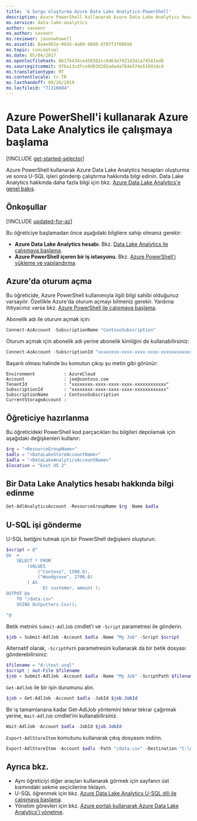 ```yaml
---
title: '& Sorgu oluşturma Azure Data Lake Analytics-PowerShell'
description: Azure PowerShell kullanarak Azure Data Lake Analytics hesabı oluşturun ve bir U-SQL işi gönderin.
ms.service: data-lake-analytics
author: saveenr
ms.author: saveenr
ms.reviewer: jasonwhowell
ms.assetid: 8a4e901e-9656-4a60-90d0-d78ff2f00656
ms.topic: conceptual
ms.date: 05/04/2017
ms.openlocfilehash: 8b176434ce450382cc6463e7d21d341a74581ed8
ms.sourcegitcommit: 9fba13cdfce9d03d202ada4a764e574a51691dcd
ms.translationtype: MT
ms.contentlocale: tr-TR
ms.lasthandoff: 09/26/2019
ms.locfileid: "71316604"
---
```

# <a name="get-started-with-azure-data-lake-analytics-using-azure-powershell"></a>Azure PowerShell'i kullanarak Azure Data Lake Analytics ile çalışmaya başlama

[!INCLUDE [get-started-selector](../../includes/data-lake-analytics-selector-get-started.md)]

Azure PowerShell kullanarak Azure Data Lake Analytics hesapları oluşturma ve sonra U-SQL işleri gönderip çalıştırma hakkında bilgi edinin. Data Lake Analytics hakkında daha fazla bilgi için bkz. [Azure Data Lake Analytics'e genel bakış](data-lake-analytics-overview.md).

## <a name="prerequisites"></a>Önkoşullar

[!INCLUDE [updated-for-az](../../includes/updated-for-az.md)]

Bu öğreticiye başlamadan önce aşağıdaki bilgilere sahip olmanız gerekir:

* **Azure Data Lake Analytics hesabı**. Bkz. [Data Lake Analytics ile çalışmaya başlama](https://docs.microsoft.com/azure/data-lake-analytics/data-lake-analytics-get-started-portal).
* **Azure PowerShell içeren bir iş istasyonu**. Bkz. [Azure PowerShell'i yükleme ve yapılandırma](/powershell/azure/overview).

## <a name="log-in-to-azure"></a>Azure'da oturum açma

Bu öğreticide, Azure PowerShell kullanımıyla ilgili bilgi sahibi olduğunuz varsayılır. Özellikle Azure'da oturum açmayı bilmeniz gerekir. Yardıma ihtiyacınız varsa bkz. [Azure PowerShell ile çalışmaya başlama](https://docs.microsoft.com/powershell/azure/get-started-azureps).

Abonelik adı ile oturum açmak için:

```powershell
Connect-AzAccount -SubscriptionName "ContosoSubscription"
```

Oturum açmak için abonelik adı yerine abonelik kimliğini de kullanabilirsiniz:

```powershell
Connect-AzAccount -SubscriptionId "xxxxxxxx-xxxx-xxxx-xxxx-xxxxxxxxxxxx"
```

Başarılı olması halinde bu komutun çıkışı şu metin gibi görünür:

```
Environment           : AzureCloud
Account               : joe@contoso.com
TenantId              : "xxxxxxxx-xxxx-xxxx-xxxx-xxxxxxxxxxxx"
SubscriptionId        : "xxxxxxxx-xxxx-xxxx-xxxx-xxxxxxxxxxxx"
SubscriptionName      : ContosoSubscription
CurrentStorageAccount :
```

## <a name="preparing-for-the-tutorial"></a>Öğreticiye hazırlanma

Bu öğreticideki PowerShell kod parçacıkları bu bilgileri depolamak için aşağıdaki değişkenleri kullanır:

```powershell
$rg = "<ResourceGroupName>"
$adls = "<DataLakeStoreAccountName>"
$adla = "<DataLakeAnalyticsAccountName>"
$location = "East US 2"
```

## <a name="get-information-about-a-data-lake-analytics-account"></a>Bir Data Lake Analytics hesabı hakkında bilgi edinme

```powershell
Get-AdlAnalyticsAccount -ResourceGroupName $rg -Name $adla  
```

## <a name="submit-a-u-sql-job"></a>U-SQL işi gönderme

U-SQL betiğini tutmak için bir PowerShell değişkeni oluşturun.

```powershell
$script = @"
@a  = 
    SELECT * FROM 
        (VALUES
            ("Contoso", 1500.0),
            ("Woodgrove", 2700.0)
        ) AS 
              D( customer, amount );
OUTPUT @a
    TO "/data.csv"
    USING Outputters.Csv();

"@
```

Betik metnini `Submit-AdlJob` cmdlet'i ve `-Script` parametresi ile gönderin.

```powershell
$job = Submit-AdlJob -Account $adla -Name "My Job" -Script $script
```

Alternatif olarak, `-ScriptPath` parametresini kullanarak da bir betik dosyası gönderebilirsiniz:

```powershell
$filename = "d:\test.usql"
$script | out-File $filename
$job = Submit-AdlJob -Account $adla -Name "My Job" -ScriptPath $filename
```

`Get-AdlJob` ile bir işin durumunu alın. 

```powershell
$job = Get-AdlJob -Account $adla -JobId $job.JobId
```

Bir iş tamamlanana kadar Get-AdlJob yöntemini tekrar tekrar çağırmak yerine, `Wait-AdlJob` cmdlet’ini kullanabilirsiniz.

```powershell
Wait-AdlJob -Account $adla -JobId $job.JobId
```

`Export-AdlStoreItem` komutunu kullanarak çıkış dosyasını indirin.

```powershell
Export-AdlStoreItem -Account $adls -Path "/data.csv" -Destination "C:\data.csv"
```

## <a name="see-also"></a>Ayrıca bkz.

* Aynı öğreticiyi diğer araçları kullanarak görmek için sayfanın üst kısmındaki sekme seçicilerine tıklayın.
* U-SQL öğrenmek için bkz. [Azure Data Lake Analytics U-SQL dili ile çalışmaya başlama](data-lake-analytics-u-sql-get-started.md).
* Yönetim görevleri için bkz. [Azure portalı kullanarak Azure Data Lake Analytics'i yönetme](data-lake-analytics-manage-use-portal.md).
